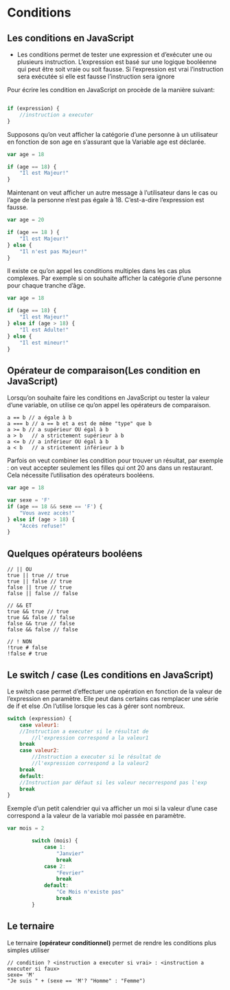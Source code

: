 # Conditions


## Les conditions en JavaScript

- Les conditions permet de tester une expression et d’exécuter une ou plusieurs instruction. L’expression est basé sur une logique booléenne qui peut être soit vraie ou soit fausse. Si l’expression est vrai l’instruction sera exécutée si elle est fausse l’instruction sera ignore

Pour écrire les condition en JavaScript on procède de la manière suivant:

```js

if (expression) {
    //instruction a executer
}
```

Supposons qu’on veut afficher la catégorie d’une personne à un utilisateur en fonction de son age en s’assurant que la Variable age est déclarée.
	
```js
var age = 18

if (age == 18) {
    "Il est Majeur!"
}
```

Maintenant on veut afficher un autre message  à l’utilisateur dans le cas ou l’age de la personne n’est pas égale  à 18. C’est-a-dire l’expression est fausse.

```js
var age = 20

if (age == 18 ) {
    "Il est Majeur!"
} else {
    "Il n'est pas Majeur!"
}
```

Il existe ce qu’on appel les conditions multiples dans les cas plus complexes. Par exemple si on souhaite afficher la catégorie d’une personne pour chaque tranche d’âge.

```js
var age = 18

if (age == 18) {
    "Il est Majeur!"
} else if (age > 18) {
    "Il est Adulte!"
} else {
    "Il est mineur!"
}
```

## Opérateur de comparaison(Les condition en JavaScript)

Lorsqu’on souhaite faire les conditions en JavaScript ou tester la valeur d’une variable, on utilise ce qu’on appel les opérateurs de comparaison.

    a == b // a égale à b
    a === b // a == b et a est de même "type" que b
    a >= b // a supérieur OU égal à b
    a > b   // a strictement supérieur à b
    a <= b // a inférieur OU égal à b
    a < b   // a strictement inférieur à b

Parfois on veut combiner les condition pour trouver un résultat, par exemple : on veut accepter seulement les filles qui ont 20 ans dans un restaurant. Cela nécessite l’utilisation des opérateurs booléens.
	
```js
var age = 18

var sexe = 'F'
if (age == 18 && sexe == 'F') {
    "Vous avez accès!"
} else if (age > 18) {
    "Accès refuse!"
}
``` 

## Quelques opérateurs booléens

    // || OU
    true || true // true
    true || false // true
    false || true // true
    false || false // false

    // && ET
    true && true // true
    true && false // false
    false && true // false
    false && false // false

    // ! NON
    !true # false
    !false # true

## Le switch / case (Les conditions en JavaScript)

Le switch case permet d’effectuer une opération en fonction de la valeur de l’expression en paramètre. Elle peut dans certains cas remplacer une série de if et else .On l’utilise lorsque les cas à gérer sont nombreux.

```js	
switch (expression) {
    case valeur1:
    //Instruction a executer si le résultat de 
        //l'expression correspond a la valeur1
    break
    case valeur2:
        //Instruction a executer si le résultat de 
        //l'expression correspond a la valeur2
    break
    default:
    //Instruction par défaut si les valeur necorrespond pas l'exp
    break
}
```


Exemple d’un petit calendrier qui va afficher un moi si la valeur d’une case correspond a la valeur de la variable moi passée en paramètre.

```js	
var mois = 2

        switch (mois) {
            case 1:
                "Janvier"
                break
            case 2:
                "Fevrier"
                break
            default:
                "Ce Mois n'existe pas"
                break
        }
```


## Le ternaire

Le ternaire **(opérateur conditionnel)** permet de rendre les conditions plus simples utiliser
	
    // condition ? <instruction a executer si vrai> : <instruction a executer si faux>
    sexe= 'M'
    "Je suis " + (sexe == 'M'? "Homme" : "Femme")